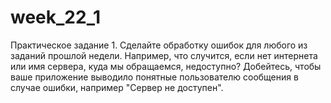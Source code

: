 # week_22_1
Практическое задание 1.
Сделайте обработку ошибок для любого из заданий прошлой недели. Например, что случится, если нет интернета или имя сервера, куда мы обращаемся, недоступно? Добейтесь, чтобы ваше приложение выводило понятные пользователю сообщения в случае ошибки, например "Сервер не доступен".
